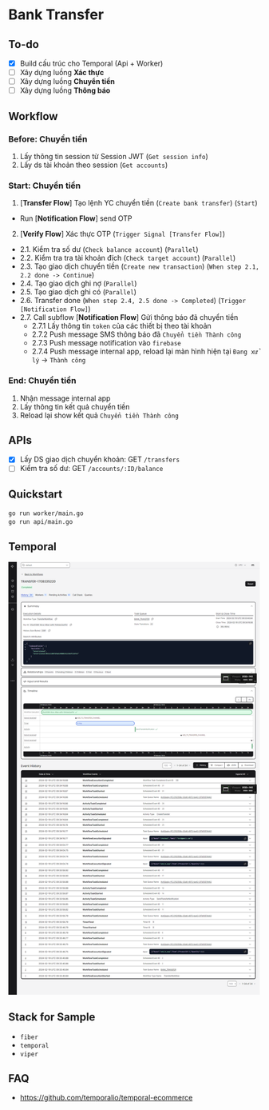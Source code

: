 # Bank Transfer

## To-do

- [x] Build cấu trúc cho Temporal (Api + Worker)
- [ ] Xây dựng luồng **Xác thực**
- [ ] Xây dựng luồng **Chuyển tiền**
- [ ] Xây dựng luồng **Thông báo**

## Workflow

### Before: Chuyển tiền

1. Lấy thông tin session từ Session JWT (`Get session info`)
2. Lấy ds tài khoản theo session (`Get accounts`)

### Start: Chuyển tiền

1. [**Transfer Flow**] Tạo lệnh YC chuyển tiền (`Create bank transfer`) (`Start`)
  - Run [**Notification Flow**] send OTP
2. [**Verify Flow**] Xác thực OTP (`Trigger Signal [Transfer Flow]`)
  - 2.1. Kiểm tra số dư (`Check balance account`) (`Parallel`)
  - 2.2. Kiểm tra tra tài khoản đích (`Check target account`) (`Parallel`)
  - 2.3. Tạo giao dịch chuyển tiền (`Create new transaction`) (`When step 2.1, 2.2 done -> Continue`)
  - 2.4. Tạo giao dịch ghi nợ (`Parallel`)
  - 2.5. Tạo giao dịch ghi có (`Parallel`)
  - 2.6. Transfer done  (`When step 2.4, 2.5 done -> Completed`) (`Trigger [Notification Flow]`)
  - 2.7. Call subflow [**Notification Flow**] Gửi thông báo đã chuyển tiền
    - 2.7.1 Lấy thông tin `token` của các thiết bị theo tài khoản
    - 2.7.2 Push message SMS thông báo đã `Chuyển tiền Thành công`
    - 2.7.3 Push message notification vào `firebase`
    - 2.7.4 Push message internal app, reload lại màn hình hiện tại `Đang xử lý` -> `Thành công`

### End: Chuyển tiền

1. Nhận message internal app
2. Lấy thông tin kết quả chuyển tiền
3. Reload lại show kết quả `Chuyển tiền Thành công`

## APIs

- [x] Lấy DS giao dịch chuyển khoản: GET `/transfers`
- [ ] Kiểm tra số dư: GET `/accounts/:ID/balance`

## Quickstart

```bash
go run worker/main.go
go run api/main.go
```

## Temporal

![Screenshot](/banktransfer/docs/assets/bank-transfer-temporal-admin-log.png)

## Stack for Sample

- `fiber`
- `temporal`
- `viper`

## FAQ

- <https://github.com/temporalio/temporal-ecommerce>